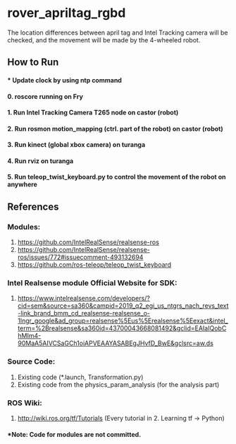 # rover_apriltag_rgbd
The location differences between april tag and Intel Tracking camera will be checked, and the movement will be made by the 4-wheeled robot.

## How to Run
#### * Update clock by using ntp command 
#### 0. roscore running on Fry
#### 1. Run Intel Tracking Camera T265 node on castor (robot)
#### 2. Run rosmon motion_mapping (ctrl. part of the robot) on castor (robot)
#### 3. Run kinect (global xbox camera) on turanga
#### 4. Run rviz on turanga
#### 5. Run teleop_twist_keyboard.py to control the movement of the robot on anywhere

## References
### Modules:
1.	https://github.com/IntelRealSense/realsense-ros
2.	https://github.com/IntelRealSense/realsense-ros/issues/772#issuecomment-493132694
3.	https://github.com/ros-teleop/teleop_twist_keyboard

### Intel Realsense module Official Website for SDK:
1.	https://www.intelrealsense.com/developers/?cid=sem&source=sa360&campid=2019_q2_egi_us_ntgrs_nach_revs_text-link_brand_bmm_cd_realsense-realsense_o-1lngr_google&ad_group=realsense%5Eus%5Erealsense%5Eexact&intel_term=%2Brealsense&sa360id=43700043668081492&gclid=EAIaIQobChMIm4-90MaA5AIVCSaGCh1oiAPVEAAYASABEgJHvfD_BwE&gclsrc=aw.ds

### Source Code:
1.	Existing code (*.launch, Transformation.py)
2.	Existing code from the physics_param_analysis (for the analysis part)

### ROS Wiki:
1.	http://wiki.ros.org/tf/Tutorials (Every tutorial in 2. Learning tf -> Python)

#### *Note: Code for modules are not committed.
